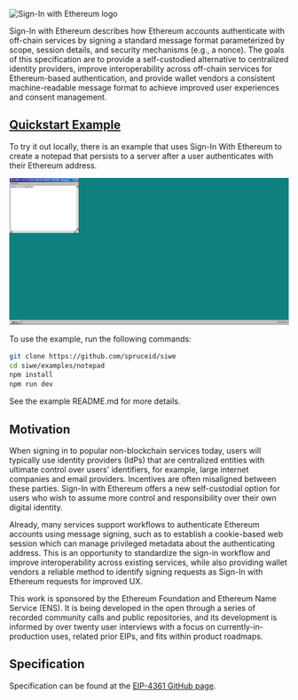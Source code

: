 ![Sign-In with Ethereum logo](https://login.xyz/favicon.png "Sign-In with Ethereum logo")

Sign-In with Ethereum describes how Ethereum accounts authenticate with 
off-chain services by signing a standard message format parameterized by scope,
session details, and security mechanisms (e.g., a nonce). The goals of this 
specification are to provide a self-custodied alternative to centralized 
identity providers, improve interoperability across off-chain services for 
Ethereum-based authentication, and provide wallet vendors a consistent 
machine-readable message format to achieve improved user experiences and 
consent management.

## [Quickstart Example](./examples/notepad)
To try it out locally, there is an example that uses Sign-In With Ethereum to
create a notepad that persists to a server after a user authenticates with
their Ethereum address.

![Sign-In with Ethereum Notepad](./examples/notepad/notepad.png "Sign-In with Ethereum Notepad")

To use the example, run the following commands:
```bash
git clone https://github.com/spruceid/siwe
cd siwe/examples/notepad
npm install
npm run dev
```

See the example README.md for more details.

## Motivation
When signing in to popular non-blockchain services today, users will typically 
use identity providers (IdPs) that are centralized entities with ultimate 
control over users' identifiers, for example, large internet companies and email
providers. Incentives are often misaligned between these parties. Sign-In with
Ethereum offers a new self-custodial option for users who wish to assume more
control and responsibility over their own digital identity.

Already, many services support workflows to authenticate Ethereum accounts using
message signing, such as to establish a cookie-based web session which can 
manage privileged metadata about the authenticating address. This is an 
opportunity to standardize the sign-in workflow and improve interoperability 
across existing services, while also providing wallet vendors a reliable method 
to identify signing requests as Sign-In with Ethereum requests for improved UX.

This work is sponsored by the Ethereum Foundation and Ethereum Name Service 
(ENS). It is being developed in the open through a series of recorded community 
calls and public repositories, and its development is informed by over twenty 
user interviews with a focus on currently-in-production uses, related prior 
EIPs, and fits within product roadmaps.

## Specification
Specification can be found at the [EIP-4361 GitHub page](https://github.com/ethereum/EIPs/blob/9a9c5d0abdaf5ce5c5dd6dc88c6d8db1b130e95b/EIPS/eip-4361.md).

